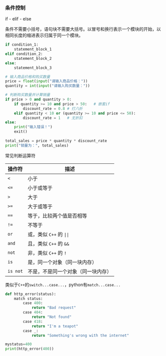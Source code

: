 ### 条件控制

if - elif - else

条件不需要小括号，语句块不需要大括号。以冒号和换行表示一个模块的开始，以相同长度的缩进表示归属于同一个模块。

```python
if condition_1:
    statement_block_1
elif condition_2:
    statement_block_2
else:
    statement_block_3
```

```python
# 输入商品价格和购买数量
price = float(input("请输入商品价格："))
quantity = int(input("请输入购买数量："))

# 判断购买数量并计算销量
if price > 0 and quantity > 0:
    if quantity >= 10 and price > 50:	# 嵌套if
        discount_rate = 0.8 # 打八折
    elif quantity < 10 or (quantity >= 10 and price <= 50):
        discount_rate = 1   # 无折扣
else:
    print("输入错误！")
    exit()
 
total_sales = price * quantity * discount_rate
print("销量为：", total_sales)
```

常见判断运算符

| 操作符     | 描述                               |
| ---------- | ---------------------------------- |
| `<`      | 小于                               |
| `<=`     | 小于或等于                         |
| `>`      | 大于                               |
| `>=`     | 大于或等于                         |
| `==`     | 等于，比较两个值是否相等           |
| `!=`     | 不等于                             |
| `or`     | 或，类似 `C++` 的 `\|\|`        |
| `and`    | 且，类似 `C++` 的 `&&`         |
| `not`    | 非，类似 `C++` 的 `!`          |
| `is`     | 是，同一个对象（同一块内存）       |
| `is not` | 不是，不是同一个对象（同一块内存） |

类似于`C++`的`switch...case...`，python有`match...case...`

```python
def http_error(status):
    match status:
        case 400:
            return "Bad request"
        case 404:
            return "Not found"
        case 418:
            return "I'm a teapot"
        case _:
            return "Something's wrong with the internet"

mystatus=400
print(http_error(400))
```
